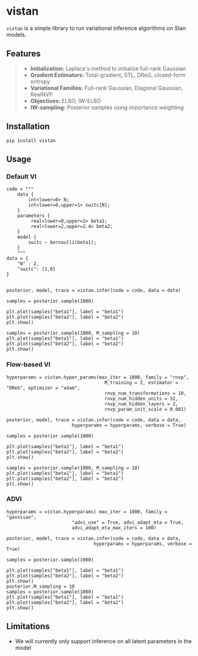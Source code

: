# vistan

`vistan` is a simple library to run variational inference algorithms on Stan models.

## Features

> - **Initialization:** Laplace's method to initialize full-rank Gaussian
> - **Gradient Estimators:** Total-gradient, STL, DReG, closed-form entropy   
> - **Variational Families:** Full-rank Gaussian, Diagonal Gaussian, RealNVP
> - **Objectives:** ELBO, IW-ELBO
> - **IW-sampling:** Posterior samples using importance weighting


## Installation

```
pip install vistan
```

## Usage

### Default VI

```
code = """
    data {
        int<lower=0> N; 
        int<lower=0,upper=1> switc[N];
    }
    parameters {
         real<lower=0,upper=1> beta1;
         real<lower=2,upper=2.4> beta2;
    } 
    model {
        switc ~ bernoulli(beta1);
    }
    """
data = {
    "N" : 2, 
    "switc": [1,0]
}


posterior, model, trace = vistan.infer(code = code, data = data)

samples = posterior.sample(1000)

plt.plot(samples["beta1"], label = "beta1")
plt.plot(samples["beta2"], label = "beta2")
plt.show()

samples = posterior.sample(1000, M_sampling = 10)
plt.plot(samples["beta1"], label = "beta1")
plt.plot(samples["beta2"], label = "beta2")
plt.show()

```


### Flow-based VI
```
hyperparams = vistan.hyper_params(max_iter = 1000, family = "rnvp",  
                                    M_training = 2, estimator = "DReG", optimizer = "adam",
                                    rnvp_num_transformations = 10, 
                                    rnvp_num_hidden_units = 32, 
                                    rnvp_num_hidden_layers = 2, 
                                    rnvp_param_init_scale = 0.001)

posterior, model, trace = vistan.infer(code = code, data = data, 
                        hyperparams = hyperparams, verbose = True)

samples = posterior.sample(1000)

plt.plot(samples["beta1"], label = "beta1")
plt.plot(samples["beta2"], label = "beta2")
plt.show()

samples = posterior.sample(1000, M_sampling = 10)
plt.plot(samples["beta1"], label = "beta1")
plt.plot(samples["beta2"], label = "beta2")
plt.show()

```

### ADVI

```
hyperparams = vistan.hyperparams( max_iter = 1000, family = "gaussian",  
                        "advi_use" = True, advi_adapt_eta = True,
                        advi_adapt_eta_max_iters = 100)

posterior, model, trace = vistan.infer(code = code, data = data, 
                                hyperparams = hyperparams, verbose = True)

samples = posterior.sample(1000)

plt.plot(samples["beta1"], label = "beta1")
plt.plot(samples["beta2"], label = "beta2")
plt.show()
posterior.M_sampling = 10
samples = posterior.sample(1000)
plt.plot(samples["beta1"], label = "beta1")
plt.plot(samples["beta2"], label = "beta2")
plt.show()

```

## Limitations

- We will currently only support inference on all latent parameters in the model
